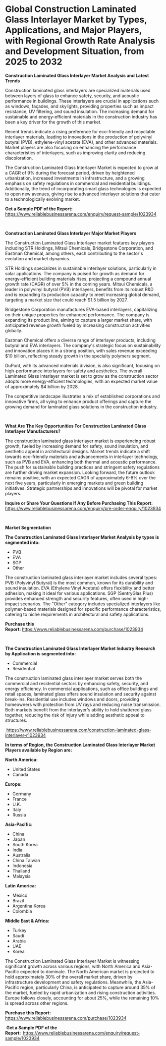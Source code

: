 <p><h1>Global Construction Laminated Glass Interlayer Market by Types, Applications, and Major Players, with Regional Growth Rate Analysis and Development Situation, from 2025 to 2032</h1></p><p><strong>Construction Laminated Glass Interlayer Market Analysis and Latest Trends</strong></p>
<p><p>Construction laminated glass interlayers are specialized materials used between layers of glass to enhance safety, security, and acoustic performance in buildings. These interlayers are crucial in applications such as windows, façades, and skylights, providing properties such as impact resistance, UV filtering, and sound insulation. The increasing demand for sustainable and energy-efficient materials in the construction industry has been a key driver for the growth of this market.</p><p>Recent trends indicate a rising preference for eco-friendly and recyclable interlayer materials, leading to innovations in the production of polyvinyl butyral (PVB), ethylene-vinyl acetate (EVA), and other advanced materials. Market players are also focusing on enhancing the performance characteristics of interlayers, such as improving clarity and reducing discoloration.</p><p>The Construction Laminated Glass Interlayer Market is expected to grow at a CAGR of 9% during the forecast period, driven by heightened urbanization, increased investments in infrastructure, and a growing emphasis on safety regulations in commercial and residential buildings. Additionally, the trend of incorporating smart glass technologies is expected to open new avenues, giving rise to advanced interlayer solutions that cater to a technologically evolving market.</p></p>
<p><strong>Get a Sample PDF of the Report:&nbsp;</strong> <a href="https://www.reliablebusinessarena.com/enquiry/request-sample/1023934?utm_campaign=2042&utm_medium=2&utm_source=Github&utm_content=ia&utm_term=18042025&utm_id=construction-laminated-glass-interlayer">https://www.reliablebusinessarena.com/enquiry/request-sample/1023934</a></p>
<p>&nbsp;</p>
<p><strong>Construction Laminated Glass Interlayer Major Market Players</strong></p>
<p><p>The Construction Laminated Glass Interlayer market features key players including STR Holdings, Mitsui Chemicals, Bridgestone Corporation, and Eastman Chemical, among others, each contributing to the sector's evolution and market dynamics.</p><p>STR Holdings specializes in sustainable interlayer solutions, particularly in solar applications. The company is poised for growth as demand for energy-efficient building materials rises, projecting a compound annual growth rate (CAGR) of over 5% in the coming years. Mitsui Chemicals, a leader in polyvinyl butyral (PVB) interlayers, benefits from its robust R&D and is expanding its production capacity to meet increasing global demand, targeting a market size that could reach $1.5 billion by 2027.</p><p>Bridgestone Corporation manufactures EVA-based interlayers, capitalizing on their unique properties for enhanced performance. The company is expanding its product line, aiming to capture a larger market share, with anticipated revenue growth fueled by increasing construction activities globally.</p><p>Eastman Chemical offers a diverse range of interlayer products, including butyral and EVA interlayers. The company's strategic focus on sustainability and innovation places it in a strong position, with sales revenue exceeding $10 billion, reflecting steady growth in the specialty polymers segment.</p><p>DuPont, with its advanced materials division, is also significant, focusing on high-performance interlayers for safety and aesthetics. The overall Laminated Glass Interlayer market is set to grow as the construction sector adopts more energy-efficient technologies, with an expected market value of approximately $4 billion by 2028.</p><p>The competitive landscape illustrates a mix of established corporations and innovative firms, all vying to enhance product offerings and capture the growing demand for laminated glass solutions in the construction industry.</p></p>
<p>&nbsp;</p>
<p><strong>What Are The Key Opportunities For Construction Laminated Glass Interlayer Manufacturers?</strong></p>
<p><p>The construction laminated glass interlayer market is experiencing robust growth, fueled by increasing demand for safety, sound insulation, and aesthetic appeal in architectural designs. Market trends indicate a shift towards eco-friendly materials and advancements in interlayer technology, such as PVB and EVA, enhancing both thermal and acoustic performance. The push for sustainable building practices and stringent safety regulations are further driving market expansion. Looking forward, the future outlook remains positive, with an expected CAGR of approximately 6-8% over the next five years, particularly in emerging markets and green building initiatives. Strategic partnerships and innovations will be pivotal for market players.</p></p>
<p><strong>Inquire or Share Your Questions If Any Before Purchasing This Report:</strong> <a href="https://www.reliablebusinessarena.com/enquiry/pre-order-enquiry/1023934?utm_campaign=2042&utm_medium=2&utm_source=Github&utm_content=ia&utm_term=18042025&utm_id=construction-laminated-glass-interlayer">https://www.reliablebusinessarena.com/enquiry/pre-order-enquiry/1023934</a></p>
<p>&nbsp;</p>
<p><strong>Market Segmentation</strong></p>
<p><strong>The Construction Laminated Glass Interlayer Market Analysis by types is segmented into:</strong></p>
<p><ul><li>PVB</li><li>EVA</li><li>SGP</li><li>Other</li></ul></p>
<p><p>The construction laminated glass interlayer market includes several types: PVB (Polyvinyl Butyral) is the most common, known for its durability and sound insulation. EVA (Ethylene Vinyl Acetate) offers flexibility and better adhesion, making it ideal for various applications. SGP (SentryGlas Plus) provides enhanced strength and security features, often used in high-impact scenarios. The "Other" category includes specialized interlayers like polymer-based materials designed for specific performance characteristics, catering to niche requirements in architectural and safety applications.</p></p>
<p><strong>Purchase this Report:&nbsp;</strong><a href="https://www.reliablebusinessarena.com/purchase/1023934?utm_campaign=2042&utm_medium=2&utm_source=Github&utm_content=ia&utm_term=18042025&utm_id=construction-laminated-glass-interlayer">https://www.reliablebusinessarena.com/purchase/1023934</a></p>
<p>&nbsp;</p>
<p><strong>The Construction Laminated Glass Interlayer Market Industry Research by Application is segmented into:</strong></p>
<p><ul><li>Commercial</li><li>Residential</li></ul></p>
<p><p>The construction laminated glass interlayer market serves both the commercial and residential sectors by enhancing safety, security, and energy efficiency. In commercial applications, such as office buildings and retail spaces, laminated glass offers sound insulation and security against break-ins. Residential use includes windows and doors, providing homeowners with protection from UV rays and reducing noise transmission. Both markets benefit from the interlayer's ability to hold shattered glass together, reducing the risk of injury while adding aesthetic appeal to structures.</p></p>
<p><a href="https://www.reliablebusinessarena.com/construction-laminated-glass-interlayer-r1023934?utm_campaign=2042&utm_medium=2&utm_source=Github&utm_content=ia&utm_term=18042025&utm_id=construction-laminated-glass-interlayer">&nbsp;https://www.reliablebusinessarena.com/construction-laminated-glass-interlayer-r1023934</a></p>
<p><strong>In terms of Region, the Construction Laminated Glass Interlayer Market Players available by Region are:</strong></p>
<p>
    <p> <strong> North America: </strong>
        <ul>
            <li>United States</li>
            <li>Canada</li>
        </ul>
        </p> 
    <p> <strong> Europe: </strong>
        <ul>
            <li>Germany</li>
            <li>France</li>
            <li>U.K.</li>
            <li>Italy</li>
            <li>Russia</li>
        </ul>
        </p> 
    <p> <strong> Asia-Pacific: </strong>
        <ul>
            <li>China</li>
            <li>Japan</li>
            <li>South Korea</li>
            <li>India</li>
            <li>Australia</li>
            <li>China Taiwan</li>
            <li>Indonesia</li>
            <li>Thailand</li>
            <li>Malaysia</li>
        </ul>
        </p> 
    <p> <strong> Latin America: </strong>
        <ul>
            <li>Mexico</li>
            <li>Brazil</li>
            <li>Argentina Korea</li>
            <li>Colombia</li>
        </ul>
        </p> 
    <p> <strong> Middle East & Africa: </strong>
        <ul>
            <li>Turkey</li>
            <li>Saudi</li>
            <li>Arabia</li>
            <li>UAE</li>
            <li>Korea</li>
        </ul>
    </p>
    </p>
<p><p>The Construction Laminated Glass Interlayer Market is witnessing significant growth across various regions, with North America and Asia-Pacific expected to dominate. The North American market is projected to hold approximately 30% of the overall market share, driven by infrastructure development and safety regulations. Meanwhile, the Asia-Pacific region, particularly China, is anticipated to capture around 35% of the market, fueled by rapid urbanization and rising construction activities. Europe follows closely, accounting for about 25%, while the remaining 10% is spread across other regions.</p></p>
<p><strong>Purchase this Report: </strong><a href="https://www.reliablebusinessarena.com/purchase/1023934?utm_campaign=2042&utm_medium=2&utm_source=Github&utm_content=ia&utm_term=18042025&utm_id=construction-laminated-glass-interlayer">https://www.reliablebusinessarena.com/purchase/1023934</a></p>
<p>&nbsp;<strong>Get a Sample PDF of the Report:&nbsp;&nbsp;</strong><a href="https://www.reliablebusinessarena.com/enquiry/request-sample/1023934?utm_campaign=2042&utm_medium=2&utm_source=Github&utm_content=ia&utm_term=18042025&utm_id=construction-laminated-glass-interlayer">https://www.reliablebusinessarena.com/enquiry/request-sample/1023934</a></p>
<p><strong></strong></p>
<p><p></p><p></p><p></p></p>